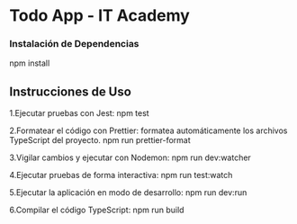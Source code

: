 # Todo App - IT Academy

### Instalación de Dependencias
npm install

## Instrucciones de Uso
1.Ejecutar pruebas con Jest:
npm test

2.Formatear el código con Prettier: formatea automáticamente los archivos TypeScript del proyecto.
npm run prettier-format

3.Vigilar cambios y ejecutar con Nodemon:
npm run dev:watcher

4.Ejecutar pruebas de forma interactiva:
npm run test:watch

5.Ejecutar la aplicación en modo de desarrollo:
npm run dev:run

6.Compilar el código TypeScript:
npm run build
